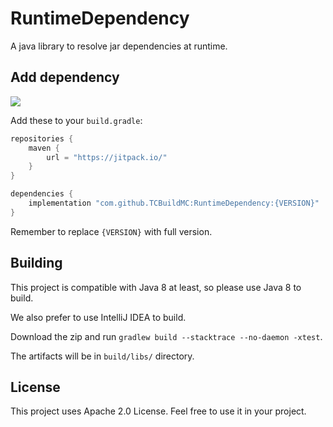 # RuntimeDependency

A java library to resolve jar dependencies at runtime.

## Add dependency
[![](https://jitpack.io/v/TCBuildMC/RuntimeDependency.svg)](https://jitpack.io/#TCBuildMC/RuntimeDependency)

Add these to your `build.gradle`:
```gradle
repositories {
    maven {
        url = "https://jitpack.io/"
    }
}

dependencies {
    implementation "com.github.TCBuildMC:RuntimeDependency:{VERSION}"
}
```

Remember to replace `{VERSION}` with full version.

## Building
This project is compatible with Java 8 at least, so please use Java 8 to build.

We also prefer to use IntelliJ IDEA to build.

Download the zip and run `gradlew build --stacktrace --no-daemon -xtest`.

The artifacts will be in `build/libs/` directory.

## License
This project uses Apache 2.0 License. Feel free to use it in your project.


